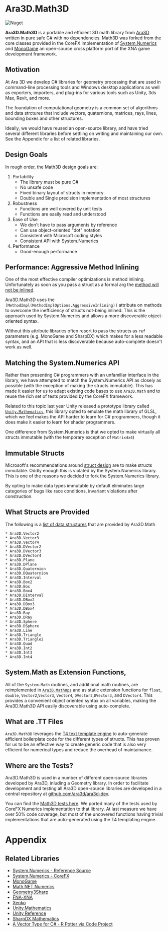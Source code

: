 # Ara3D.Math3D

![Nuget](https://img.shields.io/nuget/v/Ara3D.Math3D.svg)


**Ara3D.Math3D** is a portable and efficient 3D math library from [Ara3D](https://ara3d.com) written in pure safe C# 
with no dependencies. Math3D was forked from the core classes provided in the CoreFX implementation of 
[System.Numerics](https://github.com/dotnet/corefx/tree/master/src/System.Numerics.Vectors/src/System/Numerics) and 
[MonoGame](https://github.com/MonoGame/MonoGame) an open-source cross platform port of the XNA game development 
framework. 

## Motivation 

At Ara 3D we develop C# libraries for geometry processing that are used in command-line processing tools and Windows
desktop applications as well as exporters, importers, and plug-ins for various tools such as Unity, 3ds Max, Revit, 
and more. 

The foundation of computational geometry is a common set of algorithms and data strctures that include vectors,
quaternions, matrices, rays, lines, bounding boxes and other structures. 

Ideally, we would have reused an open-source library, and have tried several different libraries before 
settling on writing and maintaining our own. See the Appendix for a list of related libraries. 

## Design Goals 

In rough order, the Math3D design goals are:

1. Portability
	* The library must be pure C# 
	* No unsafe code 
	* Fixed binary layout of structs in memory
	* Double and Single precision implementation of most structures 
2. Robustness
	* Functions are well covered by unit tests 
	* Functions are easily read and understood 
3. Ease of Use
	* We don't have to pass arguments by reference
	* Can use object-oriented "dot" notation
	* Consistent with Microsoft coding styles
	* Consistent API with System.Numerics
4. Performance 
	* Good-enough performance 

## Performance: Aggressive Method Inlining

One of the most effective compiler optimizations is method inlining. Unfortunately as soon as you pass a struct 
as a formal arg the [method will not be inlined](https://stackoverflow.com/a/55432110/184528).

Ara3D.Math3D uses the `[MethodImpl(MethodImplOptions.AggressiveInlining)]` attribute on methods to overcome the 
inefficiency of structs not-being inlined. This is the approach used by System.Numerics and allows
a more discoverable object-oriented syntax.

Without this attribute libraries often resort to pass the structs as `ref` parameters (e.g. MonoGame and SharpDX)
which makes for a less readable syntax, and an API that is less discoverable because auto-complete doesn't work 
as well.

## Matching the System.Numerics API

Rather than presenting C# programmers with an unfamiliar interface in the library, we have attempted to 
match the System.Numerics API as closely as possible (with the exception of making the structs immutable). 
This has made it easier for us to adapt existing code bases to use `Ara3D.Math` and to reuse the rich 
set of tests provided by the CoreFX framework. 

Related to this topic last year Unity released a prototype library called [`Unity.Mathematics`](https://github.com/Unity-Technologies/Unity.Mathematics),
this library opted to emulate the math library of GLSL, which we feel makes the API harder to learn 
for C# programmers, though it does make it easier to learn for shader programmers. 

One difference from System.Numerics is that we opted to make virtually all structs immutable (with the 
temporary exception of `Matrix4x4`)

## Immutable Structs

Microsoft's recommendations around [struct design](https://docs.microsoft.com/en-us/dotnet/standard/design-guidelines/struct)
are to make structs immutable. Oddly enough this is violated by the System.Numerics library. This is one of the reasons 
we decided to fork the System.Numerics library. 

By opting to make data types immutable by default eliminates large categories of bugs like race conditions, 
invariant violations after construction. 

## What Structs are Provided

The following is a [list of data structures](https://github.com/ara3d/Math3D/blob/master/Structs.cs) that are provided by Ara3D.Math

	* Ara3D.Vector2
	* Ara3D.Vector3
	* Ara3D.Vector4	
	* Ara3D.DVector2
	* Ara3D.DVector3
	* Ara3D.DVector4
	* Ara3D.Plane
	* Ara3D.DPlane
	* Ara3D.Quaternion
	* Ara3D.DQuaternion
	* Ara3D.Interval
	* Ara3D.Box2
	* Ara3D.Box
	* Ara3D.Box4
	* Ara3D.DInterval
	* Ara3D.DBox2
	* Ara3D.DBox3
	* Ara3D.DBox4
	* Ara3D.Ray
	* Ara3D.DRay
	* Ara3D.Sphere
	* Ara3D.DSphere
	* Ara3D.Line
	* Ara3D.Triangle
	* Ara3D.Triangle2
	* Ara3D.Quad
	* Ara3D.Int2
	* Ara3D.Int3
	* Ara3D.Int4

## System.Math as Extension Functions, 

All of the `System.Math` routines, and additional math routines, are reimplemented in [`Ara3D.MathOps`](https://github.com/ara3d/Math3D/blob/master/MathOps.cs) 
and as static extension functions for `float`, `double`, `Vector2`,`Vector3`, `Vector4`, `DVector2`,`DVector3`, 
and `DVector4`. This provides a convenient object oriented syntax on all variables, making the Ara3D.Math3D API
easily discoverable using auto-complete.

## What are .TT Files

`Ara3D.Math3D` leverages the [T4 text template engine](https://docs.microsoft.com/en-us/visualstudio/modeling/code-generation-and-t4-text-templates?view=vs-2017) 
to auto-generate efficient boilerplate code for the different types of 
structs. This has proven for us to be an effective way to create generic code that is also very efficient for numerical types and 
reduce the overhead of maintainance.  

## Where are the Tests? 

Ara3D.Math3D is used in a number of different open-source libraries developed by Ara3D, inluding a Geometry library.
In order to facilitate development and testing all Ara3D open-source libraries are developed in a central 
repository at [github.com/ara3d/ara3d-dev](https://github.com/ara3d/ara3d-dev). 

You can find the [Math3D tests here](https://github.com/ara3d/ara3d-dev/tree/master/dotnet/Tests). We 
ported many of the tests used by CoreFX Numerics implementation to that library. At last measure we have over 50% 
code coverage, but most of the uncovered functions having trivial implementations that are auto-generated using 
the T4 templating engine. 

# Appendix 

## Related Libraries 

* [System.Numerics - Reference Source](https://referencesource.microsoft.com/#System.Numerics,namespaces)
* [System.Numerics - CoreFX](https://github.com/dotnet/corefx/tree/master/src/System.Numerics.Vectors/src/System/Numerics)
* [MonoGame](https://github.com/MonoGame/MonoGame)
* [Math.NET Numerics](https://github.com/mathnet/mathnet-numerics)
* [Geometry3Sharp](https://github.com/gradientspace/geometry3Sharp)
* [FNA-XNA](https://github.com/FNA-XNA/FNA/tree/master/src)
* [Xenko](https://github.com/xenko3d/xenko/blob/master/sources/core/Xenko.Core.Mathematics)
* [Unity.Mathematics](https://github.com/Unity-Technologies/Unity.Mathematics)
* [Unity Reference](https://github.com/Unity-Technologies/UnityCsReference/tree/master/Runtime/Export)
* [SharpDX Mathematics](https://github.com/sharpdx/SharpDX/tree/master/Source/SharpDX.Mathematics)
* [A Vector Type for C# - R Potter via Code Project](https://www.codeproject.com/Articles/17425/A-Vector-Type-for-C)
